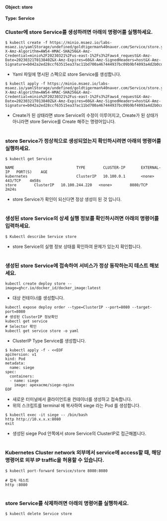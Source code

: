 
#### Object: store
#### Type: Service

### Cluster에 store Service를 생성하려면 아래의 명령어를 실행하세요.

```
$ kubectl create -f https://minio.msaez.io/labs-msaez.io/yamlStorage/undefined/goldtigerman%40naver.com/Service/store.yaml?X-Amz-Algorithm=AWS4-HMAC-SHA256&X-Amz-Credential=minio%2F20230321%2Fus-east-1%2Fs3%2Faws4_request&X-Amz-Date=20230321T013840Z&X-Amz-Expires=60&X-Amz-SignedHeaders=host&X-Amz-Signature=b042a2ed28ccf63515ea37ac11bd700a467444937bc09b9bf4093a4d2b0cd964
```
- Yaml 파일에 명시된 스펙으로 store Service를 생성합니다.  

```
$ kubectl apply -f https://minio.msaez.io/labs-msaez.io/yamlStorage/undefined/goldtigerman%40naver.com/Service/store.yaml?X-Amz-Algorithm=AWS4-HMAC-SHA256&X-Amz-Credential=minio%2F20230321%2Fus-east-1%2Fs3%2Faws4_request&X-Amz-Date=20230321T013840Z&X-Amz-Expires=60&X-Amz-SignedHeaders=host&X-Amz-Signature=b042a2ed28ccf63515ea37ac11bd700a467444937bc09b9bf4093a4d2b0cd964
```
- Create가 된 상태라면 store Service의 수정이 이루어지고, Create가 된 상태가 아니라면 store Service를 Create 해주는 명령어입니다.
#

### store Service가 정상적으로 생성되었는지 확인하시려면 아래의 명령어를 실행하세요.

```
$ kubectl get Service

NAME                            TYPE        CLUSTER-IP       EXTERNAL-IP   PORT(S)    AGE
kubernetes                      ClusterIP   10.100.0.1       <none>        443/TCP    4m58s
store        ClusterIP   10.100.244.220   <none>        8080/TCP   2m24s

```
- store Service가 확인이 되신다면 정상 생성이 된 것 입니다.
#

### 생성된 store Service의 상세 실행 정보를 확인하시려면 아래의 명령어를 입력하세요.

```
$ Kubectl describe Service store
```
- store Service의 실행 정보 상태를 확인하여 문제가 있는지 확인합니다.
#

### 생성된 store Service에 접속하여 서비스가 정상 동작하는지 테스트 해보세요.

```
kubectl create deploy store --image=ghcr.io/docker_id/docker_image:latest
```
- 대상 컨테이너를 생성합니다.  

```
kubectl expose deploy order --type=ClusterIP --port=8080 --target-port=8080
# 생성된 ClusterIP 정보확인
kubectl get service 
# Selector 확인
kubectl get service store -o yaml
```
- ClusterIP Type Service를 생성합니다.

```
$ kubectl apply -f - <<EOF
apiVersion: v1
kind: Pod
metadata:
  name: siege
spec:
  containers:
  - name: siege
    image: apexacme/siege-nginx
EOF
```
- 새로운 터미널에서 클라이언트용 컨테이너를 생성하고 접속합니다.
- 위의 스크립트를 terminal 에 복사하여 siege 라는 Pod 를 생성합니다.  

```
$ kubectl exec -it siege -- /bin/bash
http http://10.x.x.x:8080
exit
```
- 생성된 siege Pod 안쪽에서 store Service의 ClusterIP로 접근해봅니다.
#

### Kubernetes Cluster network 외부에서 service에 access할 때, 해당 명령어로 외부 IP traffic을 허용할 수 있습니다.

```
$ kubectl port-forward Service/store 8080:8080

# 접속 테스트
http :8080
```
#

### store Service를 삭제하려면 아래의 명령어를 실행하세요.

```
$ kubectl delete Service store
```
#

